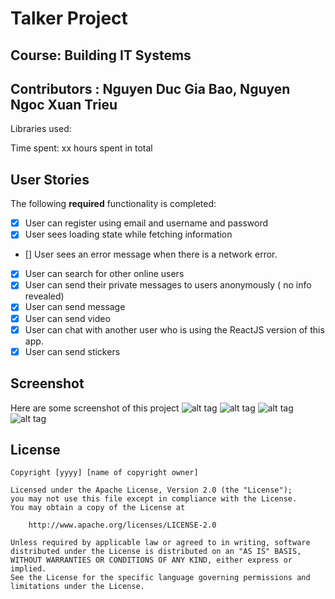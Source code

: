 # Talker Project
## Course: Building IT Systems
## Contributors : Nguyen Duc Gia Bao, Nguyen Ngoc Xuan Trieu

Libraries used:

Time spent: xx hours spent in total

## User Stories

The following **required** functionality is completed:

- [x] User can register using email and username and password
- [x] User sees loading state while fetching information
- [] User sees an error message when there is a network error.
- [x] User can search for other online users
- [x] User can send their private messages to users anonymously ( no info revealed)
- [x] User can send message
- [x] User can send video
- [x] User can chat with another user who is using the ReactJS version of this app.
- [x] User can send stickers

## Screenshot

Here are some screenshot of this project
![alt tag](https://s28.postimg.org/fn3zi3dwd/Screen_Shot_2017_01_07_at_12_26_55_AM.png)
![alt tag](https://s28.postimg.org/m230erkm5/Screen_Shot_2017_01_07_at_12_27_49_AM.png)
![alt tag](https://s28.postimg.org/jysl73kt9/Screen_Shot_2017_01_07_at_12_27_54_AM.png)
![alt tag](https://s28.postimg.org/l2cpj25gd/Screen_Shot_2017_01_07_at_12_30_07_AM.png)


## License

    Copyright [yyyy] [name of copyright owner]

    Licensed under the Apache License, Version 2.0 (the "License");
    you may not use this file except in compliance with the License.
    You may obtain a copy of the License at

        http://www.apache.org/licenses/LICENSE-2.0

    Unless required by applicable law or agreed to in writing, software
    distributed under the License is distributed on an "AS IS" BASIS,
    WITHOUT WARRANTIES OR CONDITIONS OF ANY KIND, either express or implied.
    See the License for the specific language governing permissions and
    limitations under the License.
